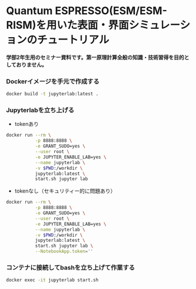 # Quantum ESPRESSO(ESM/ESM-RISM)を用いた表面・界面シミュレーションのチュートリアル

**学部2年生用のセミナー資料です。第一原理計算全般の知識・技術習得を目的としておりません。**

### Dockerイメージを手元で作成する
```bash
docker build -t jupyterlab:latest .
```
### Jupyterlabを立ち上げる
- tokenあり
```bash
docker run --rm \
           -p 8888:8888 \
           -e GRANT_SUDO=yes \
           --user root \
           -e JUPYTER_ENABLE_LAB=yes \
           --name jupyterlab \
           -v $PWD:/workdir \
           jupyterlab:latest \
           start.sh jupyter lab
```
- tokenなし（セキュリティー的に問題あり）
```bash
docker run --rm \
           -p 8888:8888 \
           -e GRANT_SUDO=yes \
           --user root \
           -e JUPYTER_ENABLE_LAB=yes \
           --name jupyterlab \
           -v $PWD:/workdir \
           jupyterlab:latest \
           start.sh jupyter lab \
           --NotebookApp.token=''
```

### コンテナに接続してbashを立ち上げて作業する
```bash
docker exec -it jupyterlab start.sh
```
